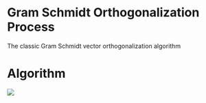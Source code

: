 # Gram Schmidt Orthogonalization Process
The classic Gram Schmidt vector orthogonalization algorithm

# Algorithm
![](https://en.wikipedia.org/wiki/Gram%E2%80%93Schmidt_process#/media/File:Gram-Schmidt_orthonormalization_process.gif)

